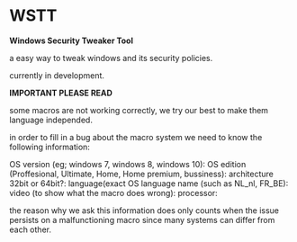 # WSTT
**Windows Security Tweaker Tool**

a easy way to tweak windows and its security policies.

currently in development.

**IMPORTANT PLEASE READ**

some macros are not working correctly, we try our best to make them language independed.

in order to fill in a bug about the macro system we need to know the following information:

OS version (eg; windows 7, windows 8, windows 10):
OS edition (Proffesional, Ultimate, Home, Home premium, bussiness):
architecture 32bit or 64bit?:
language(exact OS language name (such as NL_nl, FR_BE):
video (to show what the macro does wrong):
processor:

the reason why we ask this information does only counts when the issue persists on a malfunctioning macro since many systems can differ from each other.

